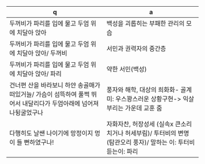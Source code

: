 q | a
---|---
두꺼비가 파리를 입에 물고 두엄 위에 치달아 앉아		| 백성을 괴롭히는 부패한 관리의 모습
두꺼비가 파리를 입에 물고 두엄 위에 치달아 앉아/ 두꺼비		| 서민과 권력자의 중간층
두꺼비가 파리를 입에 물고 두엄 위에 치달아 앉아/ 파리		| 약한 서민(백성)
건너편 산을 바라보니 하얀 송골매가 떠있거늘/ 가슴이 섬뜩하여 풀쩍 뛰어서 내달리다가 두엄아래에 넘어져 나뒹굴었구나		| 풍자와 해학, 대상의 희화화- 골계미: 우스꽝스러운 상황구현-> 익살부리는 가운데 교훈 줌
다행히도 날쌘 나이기에 망정이지 멍이 들 뻔하였구나!		| 자화자찬, 허장성세 (실속x 큰소리 치거나 허세부림)/ 투터비의 변명(탐관오리 풍자)/ 말하는 이: 투터비 듣는이: 파리
​